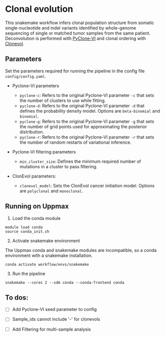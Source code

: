 # Clonal evolution

This snakemake workflow infers clonal population structure from somatic single-nucleotide and indel variants identified by whole-genome sequencing of single or matched tumor samples from the same patient. Deconvolution is performed with [PyClone-VI](https://github.com/Roth-Lab/pyclone-vi) and clonal ordering with [Clonevol](https://github.com/hdng/clonevol). 

## Parameters

Set the parameters required for running the pipeline in the config file `config/config.yaml`. 

- Pyclone-VI parameters
    - `pyclone-c`: Refers to the original Pyclone-VI parameter `-c` that sets the number of clusters to use while fitting. 
    - `pyclone-d`: Refers to the original Pyclone-VI parameter `-d` that defines the probability density model. Options are `beta-binomial` and `binomial`. 
    - `pyclone-g`: Refers to the original Pyclone-VI parameter `-g` that sets the number of grid points used for approximating the posterior distribution. 
    - `pyclone-r`: Refers to the original Pyclone-VI parameter `-r` that sets the number of random restarts of variational inference.

- Pyclone-VI filtering parameters
    - `min_cluster_size`: Defines the minimum required number of mutations in a cluster to pass filtering. 

- ClonEvol parameters:
    - `clonevol_model`: Sets the ClonEvol cancer initiation model. Options are `polyclonal` and `monoclonal`. 

## Running on Uppmax

1. Load the conda module 

```
module load conda
source conda_init.sh
```

2. Activate snakemake environment

The Uppmax conda and snakemake modules are incompatible, so a conda environment with a snakemake installation. 

```
conda activate workflow/envs/snakemake
```

3. Run the pipeline
 
```
snakemake --cores 2 --sdm conda --conda-frontend conda
```

## To dos:

- [ ] Add Pyclone-VI seed parameter to config
- [ ] Sample_ids cannot include '-' for clonevols
- [ ] Add Filtering for multi-sample analysis

